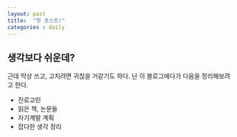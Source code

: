 ```yaml
---
layout: post
title:  "첫 포스트!"
categories : daily
---
```

## 생각보다 쉬운데?

근데 막상 쓰고, 고치려면 귀찮을 거같기도 하다.
난 이 블로그에다가 다음을 정리해보려고 한다.
* 진로고민
* 읽은 책, 논문들
* 자기계발 계획
* 잡다한 생각 정리
